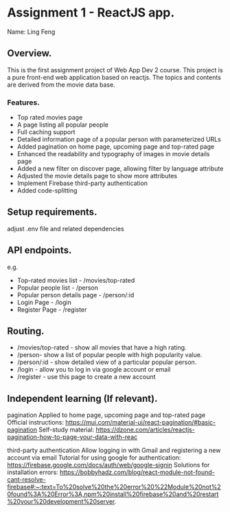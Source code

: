 # Assignment 1 - ReactJS app.

Name: Ling Feng

## Overview.

This is the first assignment project of Web App Dev 2 course.
This project is a pure front-end web application based on reactjs. The topics and contents are derived from the movie data base.

### Features.


+ Top rated movies page
+ A page listing all popular people
+ Full caching support
+ Detailed information page of a popular person with parameterized URLs
+ Added pagination on home page, upcoming page and top-rated page
+ Enhanced the readability and typography of images in movie details page
+ Added a new filter on discover page, allowing filter by language attribute
+ Adjusted the movie details page to show more attributes
+ Implement Firebase third-party authentication
+ Added code-splitting

## Setup requirements.

adjust .env file and related dependencies

## API endpoints.



e.g.
+ Top-rated movies list - /movies/top-rated
+ Popular people list - /person
+ Popular person details page - /person/:id
+ Login Page - /login
+ Register Page - /register

## Routing.



+ /movies/top-rated - show all movies that have a high rating.
+ /person- show a list of popular people with high popularity value.
+ /person/:id - show detailed view of a particular popular person.
+ /login - allow you to log in via google account or email
+ /register - use this page to create a new account


## Independent learning (If relevant).



pagination
Applied to home page, upcoming page and top-rated page
Official instructions: https://mui.com/material-ui/react-pagination/#basic-pagination
Self-study material: https://dzone.com/articles/reactjs-pagination-how-to-page-your-data-with-reac

third-party authentication
Allow logging in with Gmail and registering a new account via email
Tutorial for using google for authentication: https://firebase.google.com/docs/auth/web/google-signin
Solutions for installation errors: https://bobbyhadz.com/blog/react-module-not-found-cant-resolve-firebase#:~:text=To%20solve%20the%20error%20%22Module%20not%20found%3A%20Error%3A,npm%20install%20firebase%20and%20restart%20your%20development%20server.
